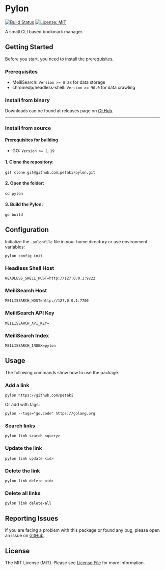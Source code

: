 # Pylon

[![Build Status](https://github.com/petaki/pylon/workflows/tests/badge.svg)](https://github.com/petaki/pylon/actions)
[![License: MIT](https://img.shields.io/badge/License-MIT-brightgreen.svg)](LICENSE.md)

A small CLI based bookmark manager.

## Getting Started

Before you start, you need to install the prerequisites.

### Prerequisites

- MeiliSearch: `Version >= 0.28` for data storage
- chromedp/headless-shell: `Version >= 90.0` for data crawling

### Install from binary

Downloads can be found at releases page on [GitHub](https://github.com/petaki/pylon/releases).

---

### Install from source

#### Prerequisites for building

- GO: `Version >= 1.19`

#### 1. Clone the repository:

```
git clone git@github.com:petaki/pylon.git
```

#### 2. Open the folder:

```
cd pylon
```

#### 3. Build the Pylon:

```
go build
```

## Configuration

Initialize the `.pylonfile` file in your home directory or use environment variables:

```
pylon config init
```

### Headless Shell Host

```
HEADLESS_SHELL_HOST=http://127.0.0.1:9222
```

### MeiliSearch Host

```
MEILISEARCH_HOST=http://127.0.0.1:7700
```

### MeiliSearch API Key

```
MEILISEARCH_API_KEY=
```

### MeiliSearch Index

```
MEILISEARCH_INDEX=pylon
```

## Usage

The following commands show how to use the package.

### Add a link

```
pylon https://github.com/petaki
```

Or add with tags:

```
pylon --tags="go,code" https://golang.org
```

### Search links

```
pylon link search <query>
```

### Update the link

```
pylon link update <id>
```

### Delete the link

```
pylon link delete <id>
```

### Delete all links

```
pylon link delete-all
```

## Reporting Issues

If you are facing a problem with this package or found any bug, please open an issue on [GitHub](https://github.com/petaki/pylon/issues).

## License

The MIT License (MIT). Please see [License File](LICENSE.md) for more information.
